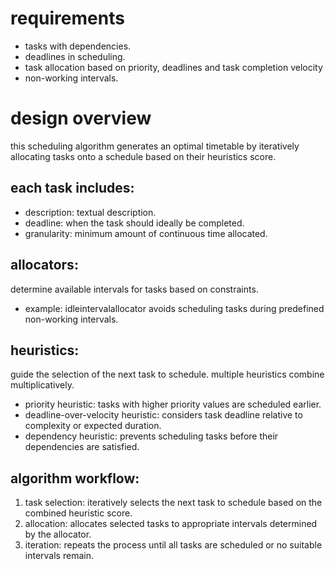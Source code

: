 # requirements

- tasks with dependencies.
- deadlines in scheduling.
- task allocation based on priority, deadlines and task completion velocity
- non-working intervals.

# design overview

this scheduling algorithm generates an optimal timetable by iteratively allocating tasks onto a schedule based on their
heuristics score.

## each task includes:

- description: textual description.
- deadline: when the task should ideally be completed.
- granularity: minimum amount of continuous time allocated.

## allocators:

determine available intervals for tasks based on constraints.

- example: idleintervalallocator avoids scheduling tasks during predefined non-working intervals.

## heuristics:

guide the selection of the next task to schedule. multiple heuristics combine multiplicatively.

- priority heuristic: tasks with higher priority values are scheduled earlier.
- deadline-over-velocity heuristic: considers task deadline relative to complexity or expected duration.
- dependency heuristic: prevents scheduling tasks before their dependencies are satisfied.

## algorithm workflow:

1. task selection: iteratively selects the next task to schedule based on the combined heuristic score.
2. allocation: allocates selected tasks to appropriate intervals determined by the allocator.
3. iteration: repeats the process until all tasks are scheduled or no suitable intervals remain.
